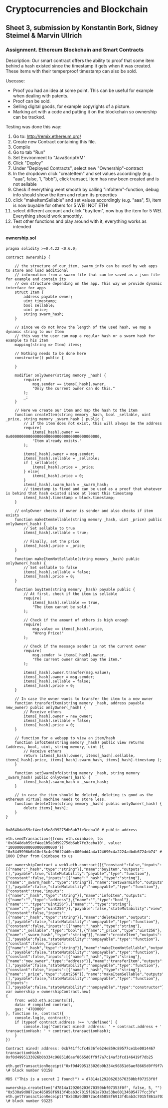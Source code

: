 # Cryptocurrencies and Blockchain
## Sheet 3, submission by Konstantin Bork, Sidney Steimel & Marvin Ullrich

### Assignment. Ethereum Blockchain and Smart Contracts

Description:
Our smart contract offers the ability to proof that some item behind a hash existed since the timestamp it gets when it was created.
These items with their temperproof timestamp can also be sold.

Usecase:
- Proof you had an idea at some point. This can be useful for example when dealing with patents.
- Proof can be sold.
- Selling digital goods, for example copyrights of a picture.
- Marking art with a code and putting it on the blockchain so ownership can be tracked.

Testing was done this way:

1. Go to: http://remix.ethereum.org/
2. Create new Contract containing this file.
3. Compile
4. Go to tab "Run"
5. Set Environment to "JavaScriptVM"
6. Click "Deploy"
7. Under "Deployed Contracts", select new "Ownership"-contract
8. In the dropdown click "createItem" and set values accordingly (e.g. "aaa", false, 1, "bbb"), click transact.
Item has now been created and is not sellable
9. Check if everything went smooth by calling "infoItem"-function, debug info should show the item and return its properties
10. click "makeItemSellable" and set values accordingly (e.g. "aaa", 5), item is now buyable for others for 5 WEI! NOT ETH!
11. select different account and click "buyItem", now buy the item for 5 WEI. Everything should work smoothly.
12. Test other functions and play around with it, everything works as intended

#### ownership.sol

    pragma solidity >=0.4.22 <0.6.0;

    contract Ownership {

        // the structure of our item, swarm_info can be used by web apps to store and load additional
        // information from a swarm file that can be saved as a json file for example and contain its
        // own structure depending on the app. This way we provide dynamic interface for apps
        struct Item {
            address payable owner;
            uint timestamp;
            bool sellable;
            uint price;
            string swarm_hash;
        }

        // since we do not know the length of the used hash, we map a dynamic string to our Item
        // this way the user can map a regular hash or a swarm hash for example to his item
        mapping(string => Item) items;

        // Nothing needs to be done here
        constructor() public {

        }

        modifier onlyOwner(string memory _hash) {
            require(
                msg.sender == items[_hash].owner,
                "Only the current owner can do this."
            );
            _;
        }

        // Here we create our item and map the hash to the item
        function createItem(string memory _hash, bool _sellable, uint _price, string memory _swarm_hash ) public {
            // if the item does not exist, this will always be the address
            require(
                items[_hash].owner == 0x0000000000000000000000000000000000000000,
                "Item already exists."
            );

            items[_hash].owner = msg.sender;
            items[_hash].sellable = _sellable;
            if (_sellable){
                items[_hash].price = _price;
            } else{
                items[_hash].price = 0;
            }
            items[_hash].swarm_hash = _swarm_hash;
            // timestamp is fixed and can be used as a proof that whatever is behind that hash existed since at least this timestamp
            items[_hash].timestamp = block.timestamp;
        }

        // onlyOwner checks if owner is sender and also checks if item exists
        function makeItemSellable(string memory _hash, uint _price) public onlyOwner(_hash) {
            // Set sellable to true
            items[_hash].sellable = true;
        
            // Finally, set the price
            items[_hash].price = _price;
        }

        function makeItemNotSellable(string memory _hash) public onlyOwner(_hash) {
            // Set sellable to false
            items[_hash].sellable = false;
            items[_hash].price = 0;
        }

        function buyItem(string memory _hash) payable public {
            // At first, check if the item is sellable
            require(
                items[_hash].sellable == true,
                "The item cannot be sold."
            );
        
            // Check if the amount of ethers is high enough
            require(
                msg.value == items[_hash].price,
                "Wrong Price!"
            );
        
            // Check if the message sender is not the current owner
            require(
                msg.sender != items[_hash].owner,
                "The current owner cannot buy the item."
            );

            items[_hash].owner.transfer(msg.value);
            items[_hash].owner = msg.sender;
            items[_hash].sellable = false;
            items[_hash].price = 0;
        }

        // In case the owner wants to transfer the item to a new owner
        function transferItem(string memory _hash, address payable new_owner) public onlyOwner(_hash) {
            // Receive ethers
            items[_hash].owner = new_owner;
            items[_hash].sellable = false;
            items[_hash].price = 0;
        }

        // function for a webapp to view an item/hash
        function infoItem(string memory _hash) public view returns (address, bool, uint, string memory, uint ){
            // Receive ethers
            return (items[_hash].owner, items[_hash].sellable, items[_hash].price, items[_hash].swarm_hash, items[_hash].timestamp );
        }

        function setSwarmInfo(string memory _hash, string memory _swarm_hash) public onlyOwner(_hash) {
            items[_hash].swarm_hash = _swarm_hash;
        }

        // in case the item should be deleted, deleting is good as the ethereum virtual machine needs to store less.
        function deleteItem(string memory _hash) public onlyOwner(_hash) {
            delete items[_hash];
        }
    }


    0x8648dab59cf4ee1b5e8d99275db6ab7fe3ceba10 # public address

    eth.sendTransaction({from: eth.coinbase, to: '0x8648dab59cf4ee1b5e8d99275db6ab7fe3ceba10', value: '1000000000000000000000'})
    "0x54d5996b6b18ef8c4e296f24d0ec800bdd4a4a124690c4a2224adbdb6724eb74" # 1000 Ether from Coinbase to us

    var ownershipContract = web3.eth.contract([{"constant":false,"inputs":[{"name":"_hash","type":"string"}],"name":"buyItem","outputs":[],"payable":true,"stateMutability":"payable","type":"function"},{"constant":false,"inputs":[{"name":"_hash","type":"string"},{"name":"_swarm_hash","type":"string"}],"name":"setSwarmInfo","outputs":[],"payable":false,"stateMutability":"nonpayable","type":"function"},{"constant":true,"inputs":[{"name":"_hash","type":"string"}],"name":"infoItem","outputs":[{"name":"","type":"address"},{"name":"","type":"bool"},{"name":"","type":"uint256"},{"name":"","type":"string"},{"name":"","type":"uint256"}],"payable":false,"stateMutability":"view","type":"function"},{"constant":false,"inputs":[{"name":"_hash","type":"string"}],"name":"deleteItem","outputs":[],"payable":false,"stateMutability":"nonpayable","type":"function"},{"constant":false,"inputs":[{"name":"_hash","type":"string"},{"name":"_sellable","type":"bool"},{"name":"_price","type":"uint256"},{"name":"_swarm_hash","type":"string"}],"name":"createItem","outputs":[],"payable":false,"stateMutability":"nonpayable","type":"function"},{"constant":false,"inputs":[{"name":"_hash","type":"string"}],"name":"makeItemNotSellable","outputs":[],"payable":false,"stateMutability":"nonpayable","type":"function"},{"constant":false,"inputs":[{"name":"_hash","type":"string"},{"name":"new_owner","type":"address"}],"name":"transferItem","outputs":[],"payable":false,"stateMutability":"nonpayable","type":"function"},{"constant":false,"inputs":[{"name":"_hash","type":"string"},{"name":"_price","type":"uint256"}],"name":"makeItemSellable","outputs":[],"payable":false,"stateMutability":"nonpayable","type":"function"},{"inputs":[],"payable":false,"stateMutability":"nonpayable","type":"constructor"}]);
    var ownership = ownershipContract.new(
    {
        from: web3.eth.accounts[1], 
        data: # compiled contract,
        gas: '4700000'
    }, function (e, contract){
        console.log(e, contract);
        if (typeof contract.address !== 'undefined') {
            console.log('Contract mined! address: ' + contract.address + ' transactionHash: ' + contract.transactionHash);
        }
    })

    Contract mined! address: 0xb741ffcfc4836fe624e859c89577ce1be0014467 transactionHash: 0xf0d4995133026b0b334c96851d6aef8665d0ff9f7a7c14af3fcd146419f7db25

    eth.getTransactionReceipt("0xf0d4995133026b0b334c96851d6aef8665d0ff9f7a7c14af3fcd146419f7db25")
    \# block number 93158

    MD5 ("This is a secret I found!") = d7814a129206203670350bbf07353f0f

    ownership.createItem("d7814a129206203670350bbf07353f0f", false, 5, "")
    "0x530a9d0872ac485858f6913f4bab3c7015f861a703a53be60134695477fcc3fe"
    eth.getTransactionReceipt("0x530a9d0872ac485858f6913f4bab3c7015f861a703a53be60134695477fcc3fe")
    \# block number 93225